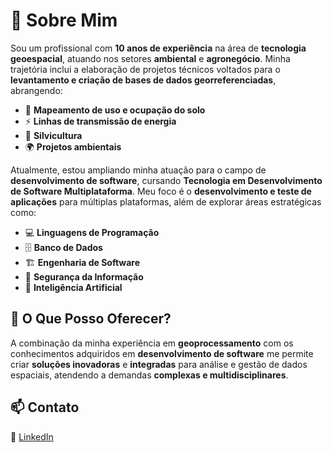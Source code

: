 # 👋 Sobre Mim

Sou um profissional com **10 anos de experiência** na área de **tecnologia geoespacial**, atuando nos setores **ambiental** e **agronegócio**. Minha trajetória inclui a elaboração de projetos técnicos voltados para o **levantamento e criação de bases de dados georreferenciadas**, abrangendo:

- 📍 **Mapeamento de uso e ocupação do solo**
- ⚡ **Linhas de transmissão de energia**
- 🌱 **Silvicultura**
- 🌍 **Projetos ambientais**

Atualmente, estou ampliando minha atuação para o campo de **desenvolvimento de software**, cursando **Tecnologia em Desenvolvimento de Software Multiplataforma**. Meu foco é o **desenvolvimento e teste de aplicações** para múltiplas plataformas, além de explorar áreas estratégicas como:

- 💻 **Linguagens de Programação**
- 🗄️ **Banco de Dados**
- 🏗️ **Engenharia de Software**
- 🔐 **Segurança da Informação**
- 🤖 **Inteligência Artificial**

## 🚀 O Que Posso Oferecer?
A combinação da minha experiência em **geoprocessamento** com os conhecimentos adquiridos em **desenvolvimento de software** me permite criar **soluções inovadoras** e **integradas** para análise e gestão de dados espaciais, atendendo a demandas **complexas e multidisciplinares**.

## 📫 Contato
🔗 [LinkedIn]((https://www.linkedin.com/in/pamela-freitas-7ba97a160/))
